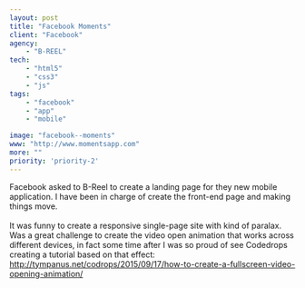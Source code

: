 ```yaml
---
layout: post
title: "Facebook Moments"
client: "Facebook"
agency:
    - "B-REEL"
tech:
    - "html5"
    - "css3"
    - "js"
tags:
    - "facebook"
    - "app"
    - "mobile"

image: "facebook--moments"
www: "http://www.momentsapp.com"
more: ""
priority: 'priority-2'
---
```


Facebook asked to B-Reel to create a landing page for they new mobile application. I have been in charge of create the front-end page and making things move.<br/><br/>It was funny to create a responsive single-page site with kind of paralax. Was a great challenge to create the video open animation that works across different devices, in fact some time after I was so proud of see Codedrops creating a tutorial based on that effect: <a href='http://tympanus.net/codrops/2015/09/17/how-to-create-a-fullscreen-video-opening-animation/' target='_blank'>http://tympanus.net/codrops/2015/09/17/how-to-create-a-fullscreen-video-opening-animation/</a>
